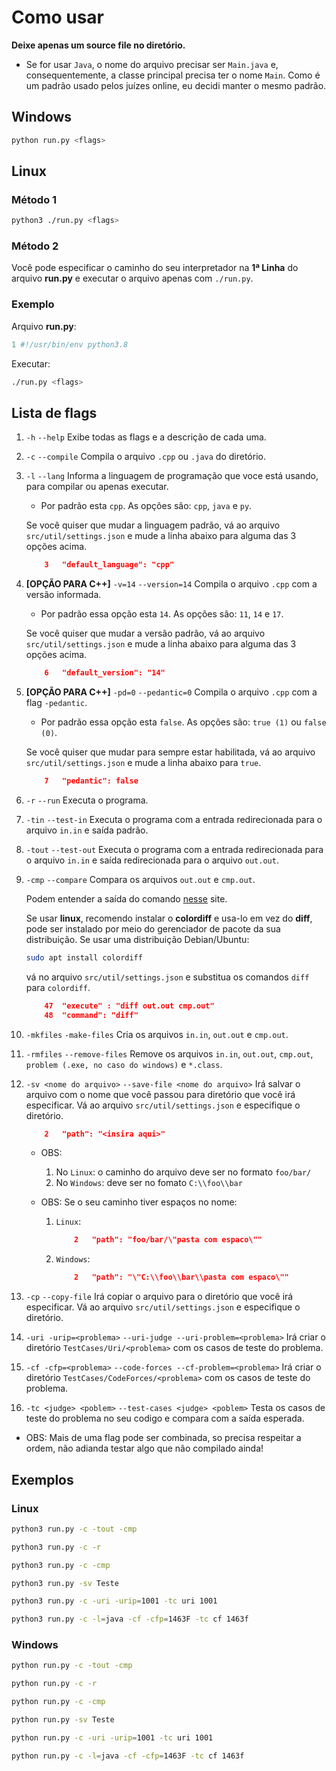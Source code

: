 # Como usar

**Deixe apenas um source file no diretório.**

* Se for usar ```Java```, o nome do arquivo precisar ser ```Main.java``` e, consequentemente, a classe principal precisa ter o nome ```Main```. Como é um padrão usado pelos juízes online, eu decidi manter o mesmo padrão.

## Windows

```bash
python run.py <flags>
```
## Linux

### Método 1

```bash
python3 ./run.py <flags>
```

### Método 2

Você pode especificar o caminho do seu interpretador  na __1ª Linha__ do arquivo __run.py__ e executar o arquivo apenas com ```./run.py```.

### Exemplo

Arquivo __run.py__:

```py
1 #!/usr/bin/env python3.8
```
Executar:
```bash
./run.py <flags>
```

## Lista de flags

1. ```-h``` ```--help``` Exibe todas as flags e a descrição de cada uma.

2. ```-c``` ```--compile``` Compila o arquivo ```.cpp``` ou ```.java``` do diretório.

3. ```-l``` ```--lang``` Informa a linguagem de programação que voce está usando, para compilar ou apenas executar. 

    * Por padrão esta ```cpp```. As opções são: ```cpp```, ```java``` e ```py```.

    Se você quiser que mudar a linguagem padrão, vá ao arquivo ```src/util/settings.json``` e mude a linha abaixo para alguma das 3 opções acima.

    ```json
        3   "default_language": "cpp"
    ```

4. **[OPÇÃO PARA C++]** ```-v=14``` ```--version=14``` Compila o arquivo ```.cpp``` com a versão informada.

    * Por padrão essa opção esta ```14```.  As opções são: ```11```,  ```14``` e ```17```.

    Se você quiser que mudar a versão padrão, vá ao arquivo ```src/util/settings.json``` e mude a linha abaixo para alguma das 3 opções acima.

    ```json
        6   "default_version": "14"
    ```

5. **[OPÇÃO PARA C++]** ```-pd=0``` ```--pedantic=0``` Compila o arquivo ```.cpp``` com a flag ```-pedantic```. 

    * Por padrão essa opção esta ```false```.  As opções são: ```true (1)``` ou ```false (0)```.

    Se você quiser que mudar para sempre estar habilitada, vá ao arquivo ```src/util/settings.json``` e mude a linha abaixo para ```true```.

    ```json
        7   "pedantic": false
    ```

6. ```-r``` ```--run``` Executa o programa.

7. ```-tin``` ```--test-in``` Executa o programa com a entrada redirecionada para o arquivo ```in.in``` e saída padrão.

8. ```-tout``` ```--test-out``` Executa o programa com a entrada redirecionada para o arquivo ```in.in``` e saída redirecionada para o arquivo ```out.out```.

9. ```-cmp``` ```--compare``` Compara os arquivos ```out.out``` e ```cmp.out```.

    Podem entender a saída do comando [nesse](http://www.bosontreinamentos.com.br/linux/como-comparar-arquivos-no-linux-com-cmp-comm-diff-e-sdiff/) site.

     Se usar __linux__, recomendo instalar o __colordiff__ e usa-lo em vez do __diff__, pode ser instalado por meio do gerenciador de pacote da sua distribuição. Se usar uma distribuição Debian/Ubuntu:

    ```bash
    sudo apt install colordiff
    ```
    vá no arquivo ```src/util/settings.json``` e substitua os comandos ```diff``` para ```colordiff```.
     
    ```json
        47  "execute" : "diff out.out cmp.out"
        48  "command": "diff"
    ```

10. ```-mkfiles``` ```-make-files``` Cria os arquivos ```in.in```, ```out.out``` e ```cmp.out```.

11. ```-rmfiles``` ```--remove-files``` Remove os arquivos ```in.in```, ```out.out```, ```cmp.out```, ```problem (.exe, no caso do windows)``` e ```*.class```.

12. ```-sv <nome do arquivo>``` ```--save-file <nome do arquivo>``` Irá salvar o arquivo com o nome que você passou para diretório que você irá especificar. Vá ao arquivo ```src/util/settings.json``` e especifique o diretório.

    ```json
        2   "path": "<insira aqui>"
    ```

    * OBS:
        1. No ```Linux```: o caminho do arquivo deve ser no formato ```foo/bar/```
        2. No ```Windows```: deve ser no fomato ```C:\\foo\\bar``` 
    
    * OBS:
        Se o seu caminho tiver espaços no nome:
        1. ```Linux```:

            ```json
                2   "path": "foo/bar/\"pasta com espaco\""
            ```
        2. ```Windows```:

            ```json
                2   "path": "\"C:\\foo\\bar\\pasta com espaco\""
            ```

13. ```-cp``` ```--copy-file``` Irá copiar o arquivo para o diretório que você irá especificar. Vá ao arquivo ```src/util/settings.json``` e especifique o diretório.

14. ```-uri -urip=<problema>``` ```--uri-judge --uri-problem=<problema>``` Irá criar o diretório ```TestCases/Uri/<problema>``` com os casos de teste do problema.

15. ```-cf -cfp=<problema>``` ```--code-forces --cf-problem=<problema>``` Irá criar o diretório ```TestCases/CodeForces/<problema>``` com os casos de teste do problema.

16. ```-tc <judge> <poblem>``` ```--test-cases <judge> <poblem>``` Testa os casos de teste do problema no seu codigo e compara com a saída esperada.

* OBS: Mais de uma flag pode ser combinada, so precisa respeitar a ordem, não adianda testar algo que não compilado ainda!

## Exemplos

### Linux

```bash
python3 run.py -c -tout -cmp
```
```bash
python3 run.py -c -r
```
```bash
python3 run.py -c -cmp
```
```bash
python3 run.py -sv Teste
```

```bash
python3 run.py -c -uri -urip=1001 -tc uri 1001
```

```bash
python3 run.py -c -l=java -cf -cfp=1463F -tc cf 1463f
```

### Windows

```bash
python run.py -c -tout -cmp
```
```bash
python run.py -c -r
```
```bash
python run.py -c -cmp
```
```bash
python run.py -sv Teste
```

```bash
python run.py -c -uri -urip=1001 -tc uri 1001
```

```bash
python run.py -c -l=java -cf -cfp=1463F -tc cf 1463f
```